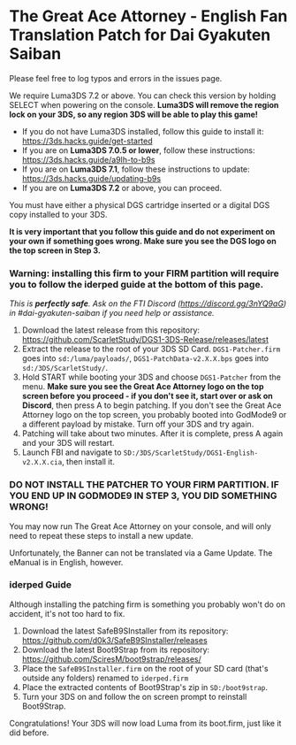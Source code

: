 The Great Ace Attorney - English Fan Translation Patch for Dai Gyakuten Saiban
============================

Please feel free to log typos and errors in the issues page.


We require Luma3DS 7.2 or above. You can check this version by holding SELECT when powering on the console. **Luma3DS will remove the region lock on your 3DS, so any region 3DS will be able to play this game!**

* If you do not have Luma3DS installed, follow this guide to install it: https://3ds.hacks.guide/get-started
* If you are on **Luma3DS 7.0.5 or lower**, follow these instructions: https://3ds.hacks.guide/a9lh-to-b9s
* If you are on **Luma3DS 7.1**, follow these instructions to update: https://3ds.hacks.guide/updating-b9s
* If you are on **Luma3DS 7.2** or above, you can proceed.


You must have either a physical DGS cartridge inserted or a digital DGS copy installed to your 3DS.

**It is very important that you follow this guide and do not experiment on your own if something goes wrong. Make sure you see the DGS logo on the top screen in Step 3.**
### **Warning: installing this firm to your FIRM partition will require you to follow the iderped guide at the bottom of this page.**
*This is **perfectly safe**. Ask on the FTI Discord (https://discord.gg/3nYQ9aG) in #dai-gyakuten-saiban if you need help or assistance.*

1. Download the latest release from this repository: https://github.com/ScarletStudy/DGS1-3DS-Release/releases/latest
2. Extract the release to the root of your 3DS SD Card. `DGS1-Patcher.firm` goes into `sd:/luma/payloads/`, `DGS1-PatchData-v2.X.X.bps` goes into `sd:/3DS/ScarletStudy/`.
3. Hold START while booting your 3DS and choose `DGS1-Patcher` from the menu. **Make sure you see the Great Ace Attorney logo on the top screen before you proceed - if you don't see it, start over or ask on Discord**, then press A to begin patching. If you don't see the Great Ace Attorney logo on the top screen, you probably booted into GodMode9 or a different payload by mistake. Turn off your 3DS and try again.
4. Patching will take about two minutes. After it is complete, press A again and your 3DS will restart.
5. Launch FBI and navigate to `SD:/3DS/ScarletStudy/DGS1-English-v2.X.X.cia`, then install it.

### **DO NOT INSTALL THE PATCHER TO YOUR FIRM PARTITION. IF YOU END UP IN GODMODE9 IN STEP 3, YOU DID SOMETHING WRONG!**

You may now run The Great Ace Attorney on your console, and will only need to repeat these steps to install a new update.

Unfortunately, the Banner can not be translated via a Game Update. The eManual is in English, however.

### **iderped Guide**
Although installing the patching firm is something you probably won't do on accident, it's not too hard to fix.
1. Download the latest SafeB9SInstaller from its repository: https://github.com/d0k3/SafeB9SInstaller/releases
2. Download the latest Boot9Strap from its repository: https://github.com/SciresM/boot9strap/releases/
3. Place the `SafeB9SInstaller.firm` on the root of your SD card (that's outside any folders) renamed to `iderped.firm`
4. Place the extracted contents of Boot9Strap's zip in `SD:/boot9strap`.
5. Turn your 3DS on and follow the on screen prompt to reinstall Boot9Strap.

Congratulations! Your 3DS will now load Luma from its boot.firm, just like it did before.
